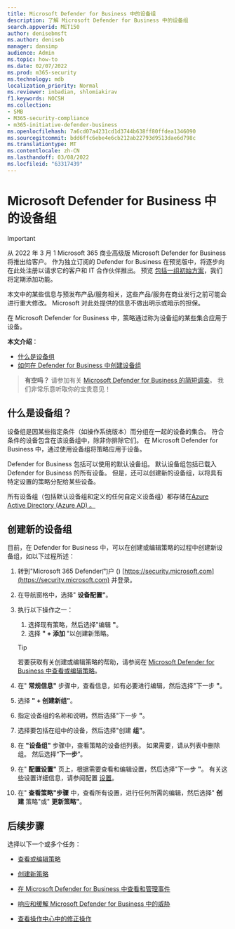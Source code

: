 ```yaml
---
title: Microsoft Defender for Business 中的设备组
description: 了解 Microsoft Defender for Business 中的设备组
search.appverid: MET150
author: denisebmsft
ms.author: deniseb
manager: dansimp
audience: Admin
ms.topic: how-to
ms.date: 02/07/2022
ms.prod: m365-security
ms.technology: mdb
localization_priority: Normal
ms.reviewer: inbadian, shlomiakirav
f1.keywords: NOCSH
ms.collection:
- SMB
- M365-security-compliance
- m365-initiative-defender-business
ms.openlocfilehash: 7a6cd07a4231cd1d3744b638ff80ffdea1346090
ms.sourcegitcommit: bdd6ffc6ebe4e6cb212ab22793d9513dae6d798c
ms.translationtype: MT
ms.contentlocale: zh-CN
ms.lasthandoff: 03/08/2022
ms.locfileid: "63317439"
---
```

# <a name="device-groups-in-microsoft-defender-for-business"></a>Microsoft Defender for Business 中的设备组

> [!IMPORTANT]
> 从 2022 年 3 月 1 Microsoft 365 商业高级版 Microsoft Defender for Business 将推出给客户。 作为独立订阅的 Defender for Business 在预览版中，将逐步向在此处注册以请求它的客户和 IT 合作伙伴[](https://aka.ms/mdb-preview)推出。 预览 [包括一组初始方案](mdb-tutorials.md#try-these-preview-scenarios)，我们将定期添加功能。
> 
> 本文中的某些信息与预发布产品/服务相关，这些产品/服务在商业发行之前可能会进行重大修改。 Microsoft 对此处提供的信息不做出明示或暗示的担保。 

在 Microsoft Defender for Business 中，策略通过称为设备组的某些集合应用于设备。 

**本文介绍**：  

- [什么是设备组](#what-is-a-device-group)   
- [如何在 Defender for Business 中创建设备组](#create-a-new-device-group)

>
> **有空吗？**
> 请参加有关 <a href="https://microsoft.qualtrics.com/jfe/form/SV_0JPjTPHGEWTQr4y" target="_blank">Microsoft Defender for Business 的简短调查</a>。 我们非常乐意听取你的宝贵意见！
>

## <a name="what-is-a-device-group"></a>什么是设备组？

设备组是因某些指定条件（如操作系统版本）而分组在一起的设备的集合。 符合条件的设备包含在该设备组中，除非你排除它们。 在 Microsoft Defender for Business 中，通过使用设备组将策略应用于设备。 

Defender for Business 包括可以使用的默认设备组。 默认设备组包括已载入 Defender for Business 的所有设备。 但是，还可以创建新的设备组，以将具有特定设置的策略分配给某些设备。 

所有设备组（包括默认设备组和定义的任何自定义设备组）都存储在[Azure Active Directory (Azure AD) 。](/azure/active-directory/fundamentals/active-directory-whatis)

## <a name="create-a-new-device-group"></a>创建新的设备组

目前，在 Defender for Business 中，可以在创建或编辑策略的过程中创建新设备组，如以下过程所述： 

1. 转到"Microsoft 365 Defender门户 () [https://security.microsoft.com](https://security.microsoft.com) 并登录。

2. 在导航窗格中，选择" **设备配置"**。 

3. 执行以下操作之一：

    1. 选择现有策略，然后选择"编辑 **"**。
    2. 选择 **" + 添加** "以创建新策略。

    > [!TIP]
    > 若要获取有关创建或编辑策略的帮助，请参阅在 [Microsoft Defender for Business 中查看或编辑策略](mdb-view-edit-policies.md)。

4. 在" **常规信息"** 步骤中，查看信息，如有必要进行编辑，然后选择"下一步 **"**。

5. 选择 **" + 创建新组"**。 

6. 指定设备组的名称和说明，然后选择"下一步 **"**。

7. 选择要包括在组中的设备，然后选择"创建 **组"**。

8. 在 **"设备组"** 步骤中，查看策略的设备组列表。 如果需要，请从列表中删除组。 然后选择“**下一步**”。

9. 在" **配置设置"** 页上，根据需要查看和编辑设置，然后选择"下一步 **"**。 有关这些设置详细信息，请参阅配置 [设置](mdb-next-gen-configuration-settings.md)。

10. 在" **查看策略"步骤** 中，查看所有设置，进行任何所需的编辑，然后选择" **创建** 策略"或" **更新策略"**。

## <a name="next-steps"></a>后续步骤

选择以下一个或多个任务：

- [查看或编辑策略](mdb-view-edit-policies.md)

- [创建新策略](mdb-create-new-policy.md)

- [在 Microsoft Defender for Business 中查看和管理事件](mdb-view-manage-incidents.md)

- [响应和缓解 Microsoft Defender for Business 中的威胁](mdb-respond-mitigate-threats.md)

- [查看操作中心中的修正操作](mdb-review-remediation-actions.md)